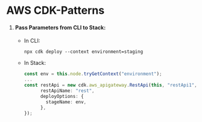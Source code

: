 # AWS CDK-Patterns 
1. #### Pass Parameters from CLI to Stack:
   - In CLI:
       ```shell
       npx cdk deploy --context environment=staging
       ```
   - In Stack:
       ```typescript
       const env = this.node.tryGetContext("environment");
       ...
       const restApi = new cdk.aws_apigateway.RestApi(this, "restApi1", {
             restApiName: "rest",
             deployOptions: {
               stageName: env,
             },
       });
       ```